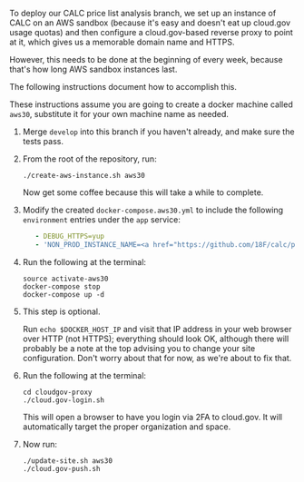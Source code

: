 To deploy our CALC price list analysis branch, we set up an instance
of CALC on an AWS sandbox (because it's easy and doesn't eat up
cloud.gov usage quotas) and then configure a cloud.gov-based reverse
proxy to point at it, which gives us a memorable domain name and
HTTPS.

However, this needs to be done at the beginning of every week, because
that's how long AWS sandbox instances last.

The following instructions document how to accomplish this.

These instructions assume you are going to create a docker machine called
`aws30`, substitute it for your own machine name as needed.

1. Merge `develop` into this branch if you haven't already, and
   make sure the tests pass.

2. From the root of the repository, run:

   ```
   ./create-aws-instance.sh aws30
   ```

   Now get some coffee because this will take a while to complete.

3. Modify the created `docker-compose.aws30.yml` to include the following
   `environment` entries under the `app` service:

   ```yaml
      - DEBUG_HTTPS=yup
      - 'NON_PROD_INSTANCE_NAME=<a href="https://github.com/18F/calc/pull/997">price list analysis</a>'
   ```

4. Run the following at the terminal:

   ```
   source activate-aws30
   docker-compose stop
   docker-compose up -d
   ```

5. This step is optional.

   Run `echo $DOCKER_HOST_IP` and visit that IP address in your web
   browser over HTTP (not HTTPS); everything should look OK, although
   there will probably be a note at the top advising you to change
   your site configuration. Don't worry about that for now, as
   we're about to fix that.

6. Run the following at the terminal:

   ```
   cd cloudgov-proxy
   ./cloud.gov-login.sh
   ```

   This will open a browser to have you login via 2FA to cloud.gov. It
   will automatically target the proper organization and space.

7. Now run:

   ```
   ./update-site.sh aws30
   ./cloud.gov-push.sh
   ```
